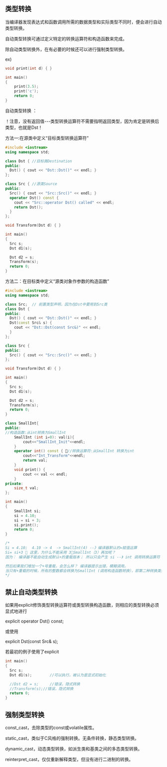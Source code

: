 ## **类型转换**
当编译器发现表达式和函数调用所需的数据类型和实际类型不同时，便会进行自动类型转换。

自动类型转换可通过定义特定的转换运算符和构造函数来完成。

除自动类型转换外，在有必要的时候还可以进行强制类型转换。

ex)
```C++
void print(int d) { } 

int main()
{
	print(3.5);
	print('c');
  	return 0;
}
```

自动类型转换 ： 

！注意，没有返回值---类型转换运算符不需要指明返回类型，因为肯定是转换后类型，也就是Dst！

方法一:在源类中定义“目标类型转换运算符”
```C++
#include <iostream>
using namespace std;

class Dst { //目标类Destination
public:
  Dst() { cout << "Dst::Dst()" << endl; }
};

class Src { //源类Source
public:
  Src() { cout << "Src::Src()" << endl; }
  operator Dst() const { 
	cout << "Src::operator Dst() called" << endl;
	return Dst(); 
  }
};

void Transform(Dst d) { } 

int main()
{
  Src s;
  Dst d1(s);

  Dst d2 = s; 
  Transform(s);    
  return 0;
}

```
方法二：在目标类中定义“源类对象作参数的构造函数”
```C++
#include <iostream>
using namespace std;

class Src;	// 前置类型声明，因为在Dst中要用到Src类
class Dst {
public:
  Dst() { cout << "Dst::Dst()" << endl; }
  Dst(const Src& s) { 
	cout << "Dst::Dst(const Src&)" << endl; 
  }
};

class Src {
public:
  Src() { cout << "Src::Src()" << endl; }
};

void Transform(Dst d) { } 

int main()
{
  Src s;
  Dst d1(s);

  Dst d2 = s; 
  Transform(s);    
  return 0;
}

```

```c++
class SmallInt{
public:
//构造函数:从int转换为SmallInt
    SmallInt (int i=0): val(i){
        cout<<"SmallInt_Init"<<endl;
    }
    operator int() const { //转换运算符:从SmallInt 转换为int
        cout<<"Int_Transform"<<endl;
        return val; 
    }
    void print() { 
        cout << val << endl; 
    }
private:
    size_t val;
};

int main()
{
	SmallInt si;
	si = 4.10;
	si = si + 3;
	si.print();
	return 0;
}

/*
Si = 4.10;  4.10 -> 4  -> SmallInt(4) --》编译器默认的=赋值运算
Si= si+3  这里，为什么不能采用 3SmallInt（3）再加呢？
因为： 编译器不能自动生成默认+的重载版本； 所以只会产生 si --》 int 调用转换运算符

然后如果我们增加一个+号重载，会怎么样？ 编译器提示出错，模糊调用。
当只有+重载的时候，所有的整数都会转换为SmallInt (调用构造函数转换），即第二种转换类型
*/
```

## **禁止自动类型转换**
如果用explicit修饰类型转换运算符或类型转换构造函数，则相应的类型转换必须显式地进行

explicit operator Dst() const;

或使用

explicit Dst(const Src& s);

若最初的例子使用了explicit
```C++
int main()
{
  Src s;
  Dst d1(s);		//可以执行，被认为是显式初始化

  //Dst d2 = s; 	//错误，隐式转换
  //Transform(s);//错误，隐式转换
  return 0; 
}
```

## **强制类型转换**
const_cast，去除类型的const或volatile属性。

static_cast，类似于C风格的强制转换。无条件转换，静态类型转换。

dynamic_cast，动态类型转换，如派生类和基类之间的多态类型转换。

reinterpret_cast，仅仅重新解释类型，但没有进行二进制的转换。
